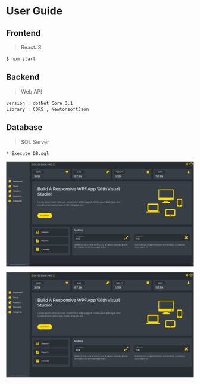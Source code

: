 # User Guide

## Frontend
> ReactJS
```
$ npm start
```

## Backend
> Web API
```
version : dotNet Core 3.1
Library : CORS , NewtonsoftJson
```

## Database
> SQL Server
```
* Execute DB.sql
```

![Image](https://github.com/jony371400/Project-ModernUI-App/blob/main/Responsive-App/UI.png)

![Image](https://github.com/jony371400/Project-ModernUI-App/blob/main/Responsive-App/UI.png)
